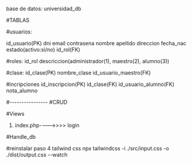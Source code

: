base de datos:
universidad_db

#TABLAS

#usuarios:

id_usuario(PK)
dni
email
contrasena
nombre
apellido
direccion
fecha_nac
estado(activo:si/no)
id_rol(FK)


#roles:
id_rol
descriccion(administrador(1), maestro(2), alumno(3))


#clase:
id_clase(PK)
nombre_clase
id_usuario_maestro(FK)


#incripciones
id_inscripcion(PK)
id_clase(FK)
id_usuario_alumno(FK)
nota_alumno

#----------------
#CRUD

#Views
1) index.php---->>>> login


#Handle_db


#reinstalar paso 4  tailwind css
npx tailwindcss -i ./src/input.css -o ./dist/output.css --watch



